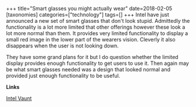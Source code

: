 +++
title="Smart glasses you might actually wear"
date=2018-02-05
[taxonomies]
categories=["technology"]
tags=[]
+++
Intel have just announced a new set of smart glasses that don't look stupid. Admittedly the functionality is a lot more limited that other offerings however these look a lot more normal than them. It provides very limited functionality to display a small red image in the lower part of the wearers vision. Cleverly it also disappears when the user is not looking down.
<!-- more -->

They have some grand plans for it but I do question whether the limited display provides enough functionality to get users to use it. Then again may be what smart glasses needed was a design that looked normal and provided just enough functionality to be useful.

__Links__

[Intel Vaunt](https://www.theverge.com/2018/2/5/16966530/intel-vaunt-smart-glasses-announced-ar-video)
